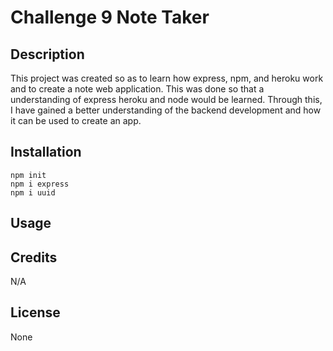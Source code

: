 # Challenge 9 Note Taker

## Description

This project was created so as to learn how express, npm, and heroku work and to create a note web application. This was done so that a understanding of express heroku and node would be learned. Through this, I have gained a better understanding of the backend development and how it can be used to create an app.

## Installation
```
npm init
npm i express
npm i uuid
```
## Usage


## Credits
N/A

## License

None